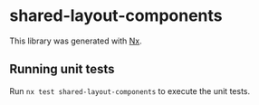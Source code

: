 # shared-layout-components

This library was generated with [Nx](https://nx.dev).

## Running unit tests

Run `nx test shared-layout-components` to execute the unit tests.
